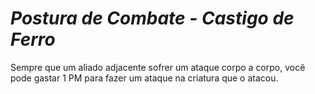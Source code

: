 # *Postura de Combate - Castigo de Ferro*

Sempre que um aliado adjacente sofrer um ataque corpo a corpo, você pode gastar 1 PM para fazer um ataque na criatura que o atacou.